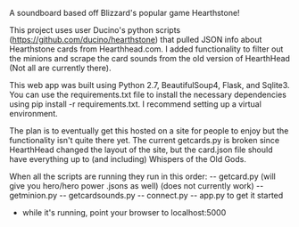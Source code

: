A soundboard based off Blizzard's popular game Hearthstone!

This project uses user Ducino's python scripts (https://github.com/ducino/hearthstone) that pulled JSON info about Hearthstone cards from Hearthhead.com. I added functionality to filter
out the minions and scrape the card sounds from the old version of HearthHead (Not all are currently there).

This web app was built using Python 2.7, BeautifulSoup4, Flask, and Sqlite3. You can use the requirements.txt file to install the necessary dependencies using pip install -r requirements.txt. I recommend setting up a virtual environment.


The plan is to eventually get this hosted on a site for people to enjoy but the functionality isn't quite there yet. The current getcards.py is broken since HearthHead changed the layout of the site, but the card.json file should have everything up to (and including) Whispers of the Old Gods. 

When all the scripts are running they run in this order:
	-- getcard.py (will give you hero/hero power .jsons as well) (does not currently work)
	-- getminion.py
	-- getcardsounds.py
	-- connect.py
	-- app.py to get it started
- while it's running, point your browser to localhost:5000